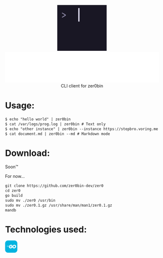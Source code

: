 <div align="center">
    <img src="https://raw.githubusercontent.com/zer0bin-dev/.github/main/zer0bin-client.svg" height="150px"/>
	<br>
    <img src="https://raw.githubusercontent.com/zer0bin-dev/.github/main/zer0bin-client-rainbow.svg" height="100"/>
	<br>
    CLI client for zer0bin
    <br>
</div>

# Usage:

```
$ echo "hello world" | zer0bin
$ cat /var/logs/prog.log | zer0bin # Text only
$ echo "other instance" | zer0bin --instance https://stepbro.voring.me
$ cat document.md | zer0bin --md # Markdown mode
```

# Download:

Soon:tm:

For now...
```
git clone https://github.com/zer0bin-dev/zer0
cd zer0
go build
sudo mv ./zer0 /usr/bin
sudo mv ./zer0.1.gz /usr/share/man/man1/zer0.1.gz
mandb
```

# Technologies used:

<a href="https://www.rust-lang.org/"><img src="https://github.com/tandpfun/skill-icons/raw/main/icons/GoLang.svg" height=40/></a>

